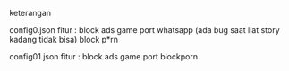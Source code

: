 keterangan

config0.json
fitur :
		block ads
		game port
		whatsapp (ada bug saat liat story kadang tidak bisa)
		block p*rn

config01.json
fitur :
		block ads
		game port
		blockporn

	
		
